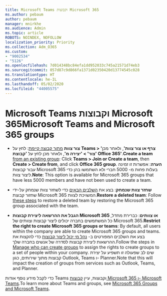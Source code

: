```yaml
---
title: Microsoft Teams וקבוצות Microsoft 365
ms.author: pebaum
author: pebaum
manager: mnirkhe
ms.audience: Admin
ms.topic: article
ROBOTS: NOINDEX, NOFOLLOW
localization_priority: Priority
ms.collection: Adm_O365
ms.custom:
- "9002534"
- "5126"
ms.openlocfilehash: 7d014348bc84efa1dd952033c745a21571d74eb3
ms.sourcegitcommit: 057d87c9d866fa1371d02350420d13774545c028
ms.translationtype: HT
ms.contentlocale: he-IL
ms.lasthandoff: 05/02/2020
ms.locfileid: "44005575"
---
```

# <a name="microsoft-teams-and-microsoft-365-groups"></a><span data-ttu-id="a0032-102">Microsoft Teams וקבוצות Microsoft 365</span><span class="sxs-lookup"><span data-stu-id="a0032-102">Microsoft Teams and Microsoft 365 groups</span></span>

- <span data-ttu-id="a0032-103">**צור צוות** [מתוך קבוצה קיימת](https://support.microsoft.com/he-IL/office/create-a-team-from-an-existing-group-24ec428e-40d7-4a1a-ab87-29be7d145865): לחץ על **Teams > 'צרף או צור צוות'**, ולאחר מכן **'צור' > 'יצירה מ'**, ולאחר מכן לחץ על **'קבוצת Office 365'**.</span><span class="sxs-lookup"><span data-stu-id="a0032-103">**Create a team** [from an existing group](https://support.microsoft.com/he-IL/office/create-a-team-from-an-existing-group-24ec428e-40d7-4a1a-ab87-29be7d145865):  Click **Teams > Join or Create a team**, then **Create  > Create from**, and click **Office 365 group**.</span></span> <span data-ttu-id="a0032-104">**הערה**: אפשרות זו זמינה עבור קבוצות Microsoft 365 בעלות פחות מ- 5000 חברי ולא השתמשו בהן כדי ליצור צוות.</span><span class="sxs-lookup"><span data-stu-id="a0032-104">**Note**: This option is available for Microsoft 365 groups that have less 5000 members and have not been used to create a team.</span></span>

- <span data-ttu-id="a0032-105">**שחזר צוות שנמחק**: בצע את [השלבים הבאים](https://docs.microsoft.com/microsoftteams/archive-or-delete-a-team#restore-a-deleted-team) כדי לשחזר צוות שנמחק על-ידי שחזור קבוצת Microsoft 365 המשויכת לצוות.</span><span class="sxs-lookup"><span data-stu-id="a0032-105">**Restore a deleted team**: Follow [these steps](https://docs.microsoft.com/microsoftteams/archive-or-delete-a-team#restore-a-deleted-team) to restore a deleted team by restoring the Microsoft 365 group associated with the team.</span></span>

- <span data-ttu-id="a0032-106">**הגבל את ההרשאה ליצירת קבוצות Microsoft 365 או צוותים**: כברירת מחדל, כל המשתמשים בחברה יכולים ליצור קבוצות וצוותים של Microsoft 365.</span><span class="sxs-lookup"><span data-stu-id="a0032-106">**Restrict the right to create Microsoft 365 groups or teams**: By default, all users within the company are able to create Microsoft 365 groups and teams.</span></span>  <span data-ttu-id="a0032-107">בצע את השלבים המפורטים ב- [נהל מי יכול ליצור קבוצות](https://support.office.com/article/Manage-who-can-create-Office-365-Groups-4c46c8cb-17d0-44b5-9776-005fced8e618) כדי להקצות את ההרשאות ליצירת קבוצות לסדרה של אנשים בחברה שלך.</span><span class="sxs-lookup"><span data-stu-id="a0032-107">Follow the steps in [Manage who can create groups](https://support.office.com/article/Manage-who-can-create-Office-365-Groups-4c46c8cb-17d0-44b5-9776-005fced8e618) to assign the rights to create groups to a set of people within your company.</span></span> <span data-ttu-id="a0032-108">שים לב שפעולה זו תשפיע על יצירת קבוצות מתוך שירותים, כגון Outlook, Teams ו- Planner.</span><span class="sxs-lookup"><span data-stu-id="a0032-108">Note that this will impact the creation of groups from services such as Outlook, Teams, and Planner.</span></span>

<span data-ttu-id="a0032-109">כדי לקבל מידע נוסף אודות Teams וקבוצות, עיין [קבוצות Microsoft 365 ו- Microsoft Teams](https://docs.microsoft.com/microsoftteams/office-365-groups).</span><span class="sxs-lookup"><span data-stu-id="a0032-109">To learn more about Teams and groups, see [Microsoft 365 Groups and Microsoft Teams](https://docs.microsoft.com/microsoftteams/office-365-groups).</span></span>
